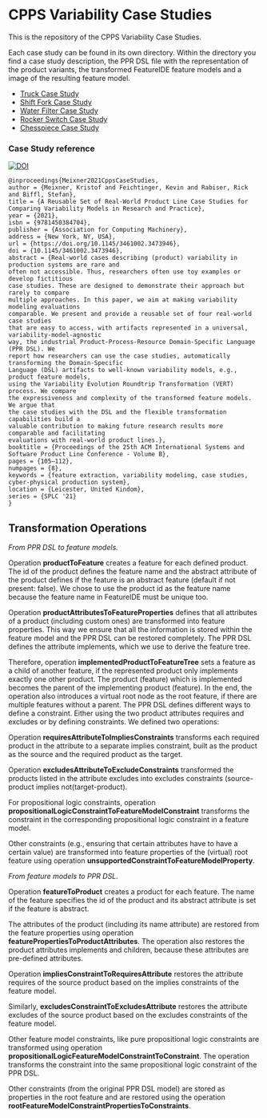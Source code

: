 # CPPS Variability Case Studies

This is the repository of the CPPS Variability Case Studies.

Each case study can be found in its own directory.
Within the directory you find a case study description, the PPR DSL file with the representation of the product variants, the transformed FeatureIDE feature models and a image of the resulting feature model.

- [Truck Case Study](/truck/)
- [Shift Fork Case Study](/shiftfork/)
- [Water Filter Case Study](/waterfilter/)
- [Rocker Switch Case Study](/rockerswitch/)
- [Chesspiece Case Study](/chesspiece/)

### Case Study reference

[![DOI](https://img.shields.io/badge/DOI-10.1145/3461002.3473946-888888.svg)](https://doi.org/10.1145/3461002.3473946)

```
@inproceedings{Meixner2021CppsCaseStudies,
author = {Meixner, Kristof and Feichtinger, Kevin and Rabiser, Rick and Biffl, Stefan},
title = {A Reusable Set of Real-World Product Line Case Studies for Comparing Variability Models in Research and Practice},
year = {2021},
isbn = {9781450384704},
publisher = {Association for Computing Machinery},
address = {New York, NY, USA},
url = {https://doi.org/10.1145/3461002.3473946},
doi = {10.1145/3461002.3473946},
abstract = {Real-world cases describing (product) variability in production systems are rare and
often not accessible. Thus, researchers often use toy examples or develop fictitious
case studies. These are designed to demonstrate their approach but rarely to compare
multiple approaches. In this paper, we aim at making variability modeling evaluations
comparable. We present and provide a reusable set of four real-world case studies
that are easy to access, with artifacts represented in a universal, variability-model-agnostic
way, the industrial Product-Process-Resource Domain-Specific Language (PPR DSL). We
report how researchers can use the case studies, automatically transforming the Domain-Specific
Language (DSL) artifacts to well-known variability models, e.g., product feature models,
using the Variability Evolution Roundtrip Transformation (VERT) process. We compare
the expressiveness and complexity of the transformed feature models. We argue that
the case studies with the DSL and the flexible transformation capabilities build a
valuable contribution to making future research results more comparable and facilitating
evaluations with real-world product lines.},
booktitle = {Proceedings of the 25th ACM International Systems and Software Product Line Conference - Volume B},
pages = {105–112},
numpages = {8},
keywords = {feature extraction, variability modeling, case studies, cyber-physical production system},
location = {Leicester, United Kindom},
series = {SPLC '21}
}
```

## Transformation Operations

*From PPR DSL to feature models.* 

Operation **productToFeature** creates a feature for each defined product. The id of the product defines the feature name and the abstract attribute of the product defines if the feature is an abstract feature (default if not present: false). We chose to use the product id as the feature name because the feature name in
FeatureIDE must be unique too. 

Operation **productAttributesToFeatureProperties** defines that all attributes of a product (including custom ones) are transformed into feature properties. This way we ensure that all the information is stored within the feature model and the PPR DSL can be restored completely. The PPR DSL defines the attribute implements, which we use to derive the feature tree. 

Therefore, operation **implementedProductToFeatureTree** sets a feature as a child of another feature, if the represented product only implements exactly one other product. The product (feature) which is implemented becomes the parent of the implementing product (feature). In the end, the operation also introduces a virtual root node as the root feature, if there are multiple features without a parent. The PPR DSL defines different ways to define a constraint. Either using the two product attributes requires and excludes or by defining constraints. We defined two operations: 

Operation **requiresAttributeToImpliesConstraints** transforms each required product in the attribute to a separate implies constraint, built as the product as the source and the required product as the target.

Operation **excludesAttributeToExcludeConstraints** transformed the products listed in the attribute excludes into excludes constraints (source-product implies not(target-product). 

For propositional logic constraints, operation **propositionalLogicConstraintToFeatureModelConstraint** transforms the constraint in the corresponding propositional logic constraint in a feature model. 

Other constraints (e.g., ensuring that certain attributes have to have a certain value) are transformed into feature properties of the (virtual) root feature using operation **unsupportedConstraintToFeatureModelProperty**.

*From feature models to PPR DSL.* 

Operation **featureToProduct** creates a product for each feature. The name of the feature specifies the id of the product and its abstract attribute is set if the feature is abstract. 

The attributes of the product (including its name attribute) are restored from the feature properties using operation **featurePropertiesToProductAttributes**. The operation also restores the product attributes implements and children, because these attributes are pre-defined attributes. 

Operation **impliesConstraintToRequiresAttribute** restores the attribute requires of the source product based on the implies constraints of the feature model. 

Similarly, **excludesConstraintToExcludesAttribute** restores the attribute excludes of the source product based on the excludes constraints of the feature model. 

Other feature model constraints, like pure propositional logic constraints are transformed using operation **propositionalLogicFeatureModelConstraintToConstraint**. The operation transforms the constraint into the same propositional logic constraint of the PPR DSL. 

Other constraints (from the original PPR DSL model) are stored as properties in the root feature and are restored using the operation **rootFeatureModelConstraintPropertiesToConstraints**.
